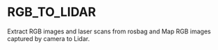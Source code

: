 # RGB_TO_LIDAR
Extract RGB images and laser scans from rosbag and Map RGB images captured by camera to Lidar.
